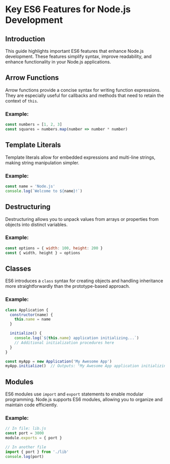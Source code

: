 
# Key ES6 Features for Node.js Development

## Introduction

This guide highlights important ES6 features that enhance Node.js development. These features simplify syntax, improve readability, and enhance functionality in your Node.js applications.

## Arrow Functions

Arrow functions provide a concise syntax for writing function expressions. They are especially useful for callbacks and methods that need to retain the context of `this`.

### Example:
```javascript
const numbers = [1, 2, 3]
const squares = numbers.map(number => number * number)
```

## Template Literals

Template literals allow for embedded expressions and multi-line strings, making string manipulation simpler.

### Example:
```javascript
const name = 'Node.js'
console.log(`Welcome to ${name}!`)
```

## Destructuring

Destructuring allows you to unpack values from arrays or properties from objects into distinct variables.

### Example:
```javascript
const options = { width: 100, height: 200 }
const { width, height } = options
```

## Classes

ES6 introduces a `class` syntax for creating objects and handling inheritance more straightforwardly than the prototype-based approach.

### Example:
```javascript
class Application {
  constructor(name) {
    this.name = name
  }

  initialize() {
    console.log(`${this.name} application initializing...`)
    // Additional initialization procedures here
  }
}

const myApp = new Application('My Awesome App')
myApp.initialize()  // Outputs: "My Awesome App application initializing..."
```

## Modules

ES6 modules use `import` and `export` statements to enable modular programming. Node.js supports ES6 modules, allowing you to organize and maintain code efficiently.

### Example:
```javascript
// In file: lib.js
const port = 3000
module.exports = { port }

// In another file
import { port } from './lib'
console.log(port)
```
